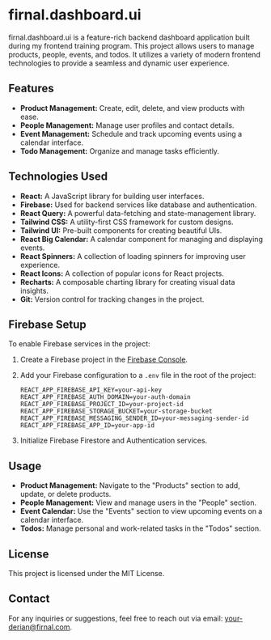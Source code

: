 # firnal.dashboard.ui

firnal.dashboard.ui is a feature-rich backend dashboard application built during my frontend training program. This project allows users to manage products, people, events, and todos. It utilizes a variety of modern frontend technologies to provide a seamless and dynamic user experience.

## Features

- **Product Management:** Create, edit, delete, and view products with ease.
- **People Management:** Manage user profiles and contact details.
- **Event Management:** Schedule and track upcoming events using a calendar interface.
- **Todo Management:** Organize and manage tasks efficiently.

## Technologies Used

- **React:** A JavaScript library for building user interfaces.
- **Firebase:** Used for backend services like database and authentication.
- **React Query:** A powerful data-fetching and state-management library.
- **Tailwind CSS:** A utility-first CSS framework for custom designs.
- **Tailwind UI:** Pre-built components for creating beautiful UIs.
- **React Big Calendar:** A calendar component for managing and displaying events.
- **React Spinners:** A collection of loading spinners for improving user experience.
- **React Icons:** A collection of popular icons for React projects.
- **Recharts:** A composable charting library for creating visual data insights.
- **Git:** Version control for tracking changes in the project.

## Firebase Setup

To enable Firebase services in the project:

1. Create a Firebase project in the [Firebase Console](https://console.firebase.google.com/).
2. Add your Firebase configuration to a `.env` file in the root of the project:

    ```env
    REACT_APP_FIREBASE_API_KEY=your-api-key
    REACT_APP_FIREBASE_AUTH_DOMAIN=your-auth-domain
    REACT_APP_FIREBASE_PROJECT_ID=your-project-id
    REACT_APP_FIREBASE_STORAGE_BUCKET=your-storage-bucket
    REACT_APP_FIREBASE_MESSAGING_SENDER_ID=your-messaging-sender-id
    REACT_APP_FIREBASE_APP_ID=your-app-id
    ```

3. Initialize Firebase Firestore and Authentication services.

## Usage

- **Product Management:** Navigate to the "Products" section to add, update, or delete products.
- **People Management:** View and manage users in the "People" section.
- **Event Calendar:** Use the "Events" section to view upcoming events on a calendar interface.
- **Todos:** Manage personal and work-related tasks in the "Todos" section.

## License

This project is licensed under the MIT License.

## Contact

For any inquiries or suggestions, feel free to reach out via email: your-derian@firnal.com.
